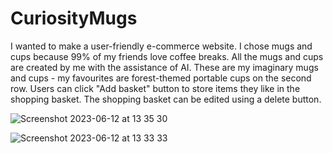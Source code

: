 # CuriosityMugs

I wanted to make a user-friendly e-commerce website. I chose mugs and cups because 99% of my friends love coffee breaks. All the mugs and cups are created by me with the assistance of AI. These are my imaginary mugs and cups - my favourites are forest-themed portable cups on the second row. 
Users can click "Add basket" button to store items they like in the shopping basket. The shopping basket can be edited using a delete button.

![Screenshot 2023-06-12 at 13 35 30](https://github.com/taksgarby/curiositymugs/assets/91882718/23936d29-dc0b-40a2-b687-e763568ef9e5)

![Screenshot 2023-06-12 at 13 33 33](https://github.com/taksgarby/curiositymugs/assets/91882718/21c68fb1-c33e-42a8-8e9a-73618c64809d)
